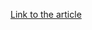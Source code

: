 [Link to the article](https://deepinstinct.com/2021/03/18/cobalt-strike-post-exploitation-attackers-toolkit/)
